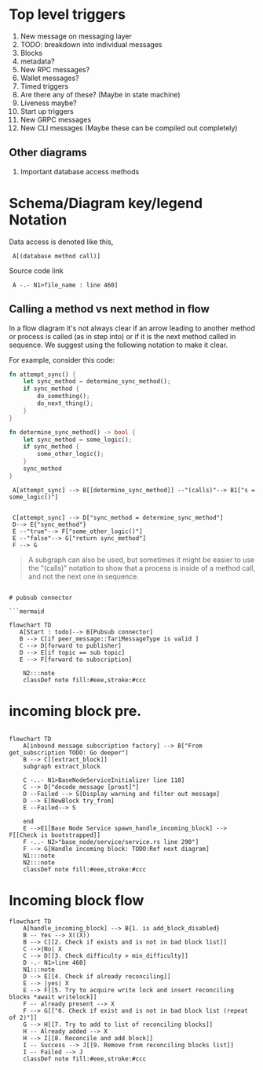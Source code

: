   

# Top level triggers
1. New message on messaging layer
  1. TODO: breakdown into individual messages
  2. Blocks
  3. metadata?
2. New RPC messages?
  1. Wallet messages?
4. Timed triggers
  1. Are there any of these? (Maybe in state machine)
  2. Liveness maybe?
3. Start up triggers
3. New GRPC messages
4. New CLI messages  (Maybe these can be compiled out completely)


## Other diagrams
1. Important database access methods


# Schema/Diagram key/legend Notation

Data access is denoted like this, 
```mermaid
 A[(database method call)]
```

Source code link
```mermaid
 A -.- N1>file_name : line 460]
```

## Calling a method vs next method in flow

In a flow diagram it's not always clear if an arrow leading to another method or process  is called (as in step into) or if it is the next method called in sequence. 
We suggest using the following notation to make it clear.

For example, consider this code:

```rust
fn attempt_sync() {
    let sync_method = determine_sync_method();
    if sync_method {
        do_something();
        do_next_thing();
    }
}

fn determine_sync_method() -> bool {
    let sync_method = some_logic();
    if sync_method {
        some_other_logic();
    }
    sync_method
}
```

```mermaid
 A[attempt_sync] --> B[[determine_sync_method]] --"(calls)"--> B1["s = some_logic()"]
 
```

```mermaid
 C[attempt_sync] --> D["sync_method = determine_sync_method"]
 D--> E{"sync_method"}
 E --"true"--> F["some_other_logic()"]
 E --"false"--> G["return sync_method"]
 F --> G
```

> A subgraph can also be used, but sometimes it might be easier to use the "(calls)" notation to show that a process is
> inside of a method call, and not the next one in sequence.

```mermaid

# pubsub connector

```mermaid

flowchart TD
   A[Start : todo]--> B[Pubsub connector]
   B --> C[if peer_message::TariMessageType is valid ]
   C --> D[forward to publisher]
   D --> E[if topic == sub topic]
   E --> F[forward to subscription]

    N2:::note
    classDef note fill:#eee,stroke:#ccc

```

# incoming block pre.

```mermaid

flowchart TD
    A[inbound message subscription factory] --> B["From get_subscription TODO: Go deeper"]
    B --> C[[extract_block]]
    subgraph extract_block 
   
    C -..- N1>BaseNodeServiceInitializer line 118]
    C --> D["decode_message [prost]"]
    D --Failed --> S[Display warning and filter out message]
    D --> E[NewBlock try_from]
    E --Failed--> S
    
    end
    E -->E1[Base Node Service spawn_handle_incoming_block] --> F[[Check is bootstrapped]]
    F -..- N2>"base_node/service/service.rs line 290"]
    F --> G[Handle incoming block: TODO:Ref next diagram]
    N1:::note
    N2:::note
    classDef note fill:#eee,stroke:#ccc

```




# Incoming block flow

```mermaid
flowchart TD
    A[handle_incoming_block] --> B{1. is add_block_disabled}
    B -- Yes --> X((X))
    B --> C[[2. Check if exists and is not in bad block list]]
    C -->|No| X
    C --> D[[3. Check difficulty > min_difficulty]]
    D -.- N1>line 460]
    N1:::note
    D --> E[[4. Check if already reconciling]]
    E --> |yes| X
    E --> F[[5. Try to acquire write lock and insert reconciling blocks *await writelock]]
    F -- already present --> X
    F --> G[["6. Check if exist and is not in bad block list (repeat of 2)"]]
    G --> H[[7. Try to add to list of reconciling blocks]]
    H -- Already added --> X
    H --> I[[8. Reconcile and add block]]
    I -- Success --> J[[9. Remove from reconciling blocks list]]
    I -- Failed --> J
    classDef note fill:#eee,stroke:#ccc
```

